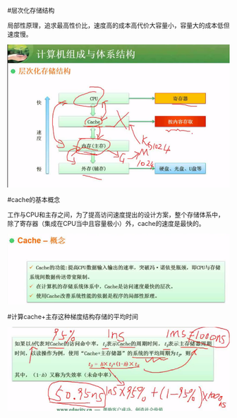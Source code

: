#层次化存储结构

局部性原理，追求最高性价比，速度高的成本高代价大容量小，容量大的成本低但速度慢。

![](/imgs/1.2.11-1计算机层次存储结构.png)

#cache的基本概念

工作与CPU和主存之间，为了提高访问速度提出的设计方案，整个存储体系中，除了寄存器（集成在CPU当中且容量极小）外，cache的速度是最快的。

![](/imgs/1.2.11-2cache概念.png)

#计算cache+主存这种梯度结构存储的平均时间

![](/imgs/1.2.11-3计算cache+主存的平均存取时间.png)